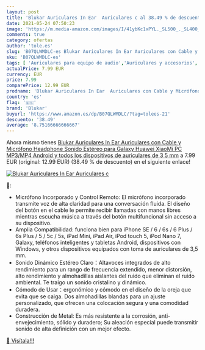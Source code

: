 ```yaml
---
layout: post
title: 'Blukar Auriculares In Ear  Auriculares c al 38.49 % de descuento'
date: 2021-05-24 07:50:23
image: 'https://m.media-amazon.com/images/I/41ybKc1xPYL._SL500_._SL400_.jpg'
comments: true
category: ofertas
author: 'tole.es'
slug: 'B07QLWMDLC-es Blukar Auriculares In Ear Auriculares con Cable y...'
sku: 'B07QLWMDLC-es'
tags: [ 'Auriculares para equipo de audio','Auriculares y accesorios','Electrónica','android','blukar', ]
actualPrice: 7.99 EUR
currency: EUR
price: 7.99
comparePrice: 12.99 EUR
prodname: 'Blukar Auriculares In Ear  Auriculares con Cable y Micrófono Headphone Sonido Estéreo para Galaxy  Huawei  XiaoMi  PC  MP3/MP4 Android y todos los dispositivos de auriculares de 3 5 mm'
country: 'es'
flag: '🇪🇸'
brand: 'Blukar'
buyurl: 'https://www.amazon.es/dp/B07QLWMDLC/?tag=tolees-21'
descuento: '38.49'
average: '8.75166666666667'
---
```


Ahora mismo tienes [Blukar Auriculares In Ear  Auriculares con Cable y Micrófono Headphone Sonido Estéreo para Galaxy  Huawei  XiaoMi  PC  MP3/MP4 Android y todos los dispositivos de auriculares de 3 5 mm](https://www.amazon.es/dp/B07QLWMDLC/?tag=tolees-21) a 7.99 EUR (original: 12.99 EUR) (38.49 %  de descuento) en el siguiente enlace!

[![Blukar Auriculares In Ear  Auriculares c](https://m.media-amazon.com/images/I/41ybKc1xPYL._SL500_._SL400_.jpg)](https://www.amazon.es/dp/B07QLWMDLC/?tag=tolees-21)

🔎:

- Micrófono Incorporado y Control Remoto: El micrófono incorporado transmite voz de alta claridad para una conversación fluida. El diseño del botón en el cable le permite recibir llamadas con manos libres mientras escucha música a través del botón multifuncional sin acceso a su dispositivo.
- Amplia Compatibilidad: funciona bien para iPhone SE / 6 / 6s / 6 Plus / 6s Plus / 5 / 5c / 5s, iPad Mini, iPad Air, iPod touch 5, iPod Nano 7, Galaxy, teléfonos inteligentes y tabletas Android, dispositivos con Windows, y otros dispositivos equipados con toma de auriculares de 3,5 mm.
- Sonido Dinámico Estéreo Claro：Altavoces integrados de alto rendimiento para un rango de frecuencia extendido, menor distorsión, alto rendimiento y almohadillas aislantes del ruido que eliminan el ruido ambiental. Te traigo un sonido cristalino y dinámico.
- Cómodo de Usar：ergonómico y cómodo en el diseño de la oreja que evita que se caiga. Dos almohadillas blandas para un ajuste personalizado, que ofrecen una colocación segura y una comodidad duradera.
- Construcción de Metal: Es más resistente a la corrosión, anti-envejecimiento, sólido y duradero; Su aleación especial puede transmitir sonido de alta definición con un mejor efecto.

[🛒 Visítala!!!](https://www.amazon.es/dp/B07QLWMDLC/?tag=tolees-21)
